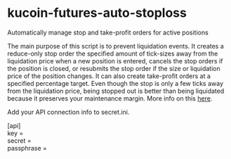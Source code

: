 # kucoin-futures-auto-stoploss
Automatically manage stop and take-profit orders for active positions

The main purpose of this script is to prevent liquidation events. It creates a reduce-only stop order the specified amount of tick-sizes away from the liquidation price when a new position is entered, cancels the stop orders if the position is closed, or resubmits the stop order if the size or liquidation price of the position changes. It can also create take-profit orders at a specified percentage target. Even though the stop is only a few ticks away from the liquidation price, being stopped out is better than being liquidated because it preserves your maintenance margin. More info on this [here](https://medium.com/@Austerity_Sucks/why-you-should-never-use-your-liquidation-price-as-a-stop-loss-on-bitcoin-futures-30655f280ddd).

Add your API connection info to secret.ini.

[api]  
key =  
secret =  
passphrase = 
